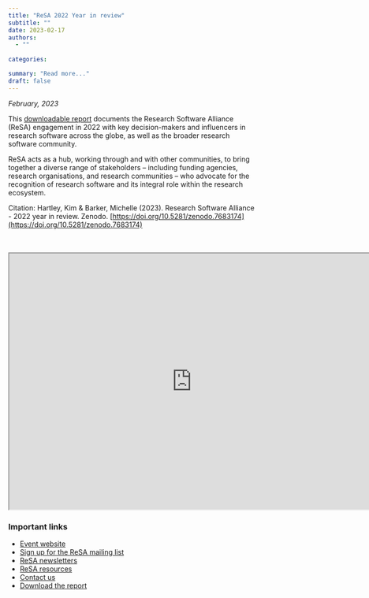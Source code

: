 ```yaml
---
title: "ReSA 2022 Year in review"
subtitle: ""
date: 2023-02-17
authors:
  - ""
  
categories:

summary: "Read more..."
draft: false
---
```


_February, 2023_  

This [downloadable report](https://doi.org/10.5281/zenodo.7683174) documents the Research Software Alliance (ReSA) engagement in 2022 with key decision-makers and influencers in research software across the globe, as well as the broader research software community.

ReSA acts as a hub, working through and with other communities, to bring together a diverse range of stakeholders – including funding agencies, research organisations, and research communities – who advocate for the recognition of research software and its integral role within the research ecosystem.

Citation: Hartley, Kim & Barker, Michelle (2023). Research Software Alliance - 2022 year in review. Zenodo. [https://doi.org/10.5281/zenodo.7683174](https://doi.org/10.5281/zenodo.7683174)

<br/>
<br/>
<iframe src="https://drive.google.com/file/d/1IclWEjLDr-Q2EWLa3rqd0ridUlAzhNZt/preview" width="740" height="520" allow="autoplay"></iframe>

### Important links
  * [Event website](https://future-of-research-software.org)
  * [Sign up for the ReSA mailing list](https://landing.mailerlite.com/webforms/landing/i5e1h2)
  * [ReSA newsletters](/news)
  * [ReSA resources](/resa-resources)
  * [Contact us](/contact)
  * [Download the report](https://doi.org/10.5281/zenodo.7683174)
